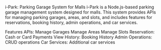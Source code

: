 i-Park: Parking Garage System for Malls
i-Park is a Node.js-based parking garage management system designed for malls. This system provides APIs for managing parking garages, areas, and slots, and includes features for reservations, booking history, admin operations, and car services.

Features
APIs:
Manage Garages
Manage Areas
Manage Slots
Reservation:
Cash or Card Payments
View History:
Booking History
Admin Operations:
CRUD operations
Car Services:
Additional car services
